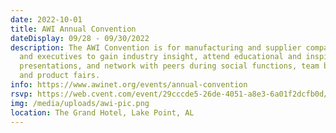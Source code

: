 ```yaml
---
date: 2022-10-01
title: AWI Annual Convention
dateDisplay: 09/28 - 09/30/2022
description: The AWI Convention is for manufacturing and supplier company owners
  and executives to gain industry insight, attend educational and inspirational
  presentations, and network with peers during social functions, team building,
  and product fairs.
info: https://www.awinet.org/events/annual-convention
rsvp: https://web.cvent.com/event/29cccde5-26de-4051-a8e3-6a01f2dcfb0d/summary
img: /media/uploads/awi-pic.png
location: The Grand Hotel, Lake Point, AL
---
```

